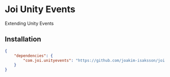 # Joi Unity Events

Extending Unity Events

## Installation

```json
{
    "dependencies": {
        "com.joi.unityevents": "https://github.com/joakim-isaksson/joi.git#joi-unityevents"
    }
}
```
